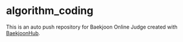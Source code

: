 # algorithm_coding
This is an auto push repository for Baekjoon Online Judge created with [BaekjoonHub](https://github.com/BaekjoonHub/BaekjoonHub).
